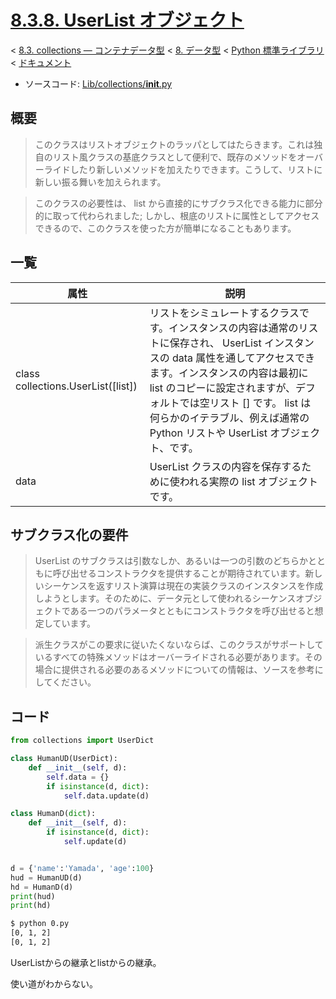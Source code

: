 # [8.3.8. UserList オブジェクト](https://docs.python.jp/3/library/collections.html#userlist-objects)

< [8.3. collections — コンテナデータ型](https://docs.python.jp/3/library/collections.html#module-collections) < [8. データ型](https://docs.python.jp/3/library/datatypes.html) < [Python 標準ライブラリ](https://docs.python.jp/3/library/index.html#the-python-standard-library) < [ドキュメント](https://docs.python.jp/3/index.html)

* ソースコード: [Lib/collections/__init__.py](https://github.com/python/cpython/tree/3.6/Lib/collections/__init__.py)

## 概要

> このクラスはリストオブジェクトのラッパとしてはたらきます。これは独自のリスト風クラスの基底クラスとして便利で、既存のメソッドをオーバーライドしたり新しいメソッドを加えたりできます。こうして、リストに新しい振る舞いを加えられます。

> このクラスの必要性は、 list から直接的にサブクラス化できる能力に部分的に取って代わられました; しかし、根底のリストに属性としてアクセスできるので、このクラスを使った方が簡単になることもあります。

## 一覧

属性|説明
----|----
class collections.UserList([list])|リストをシミュレートするクラスです。インスタンスの内容は通常のリストに保存され、 UserList インスタンスの data 属性を通してアクセスできます。インスタンスの内容は最初に list のコピーに設定されますが、デフォルトでは空リスト [] です。 list は何らかのイテラブル、例えば通常の Python リストや UserList オブジェクト、です。
data|UserList クラスの内容を保存するために使われる実際の list オブジェクトです。

## サブクラス化の要件

> UserList のサブクラスは引数なしか、あるいは一つの引数のどちらかとともに呼び出せるコンストラクタを提供することが期待されています。新しいシーケンスを返すリスト演算は現在の実装クラスのインスタンスを作成しようとします。そのために、データ元として使われるシーケンスオブジェクトである一つのパラメータとともにコンストラクタを呼び出せると想定しています。

> 派生クラスがこの要求に従いたくないならば、このクラスがサポートしているすべての特殊メソッドはオーバーライドされる必要があります。その場合に提供される必要のあるメソッドについての情報は、ソースを参考にしてください。

## コード

```python
from collections import UserDict

class HumanUD(UserDict):
    def __init__(self, d):
        self.data = {}
        if isinstance(d, dict):
            self.data.update(d)

class HumanD(dict):
    def __init__(self, d):
        if isinstance(d, dict):
            self.update(d)


d = {'name':'Yamada', 'age':100}
hud = HumanUD(d)
hd = HumanD(d)
print(hud)
print(hd)
```
```sh
$ python 0.py 
[0, 1, 2]
[0, 1, 2]
```

UserListからの継承とlistからの継承。

使い道がわからない。

